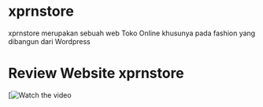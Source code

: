 # xprnstore
xprnstore merupakan sebuah web Toko Online khusunya pada fashion yang dibangun dari Wordpress

# Review Website xprnstore
[![Watch the video](https://www.youtube.com/watch?v=Rl1_wLsFhuE) 
